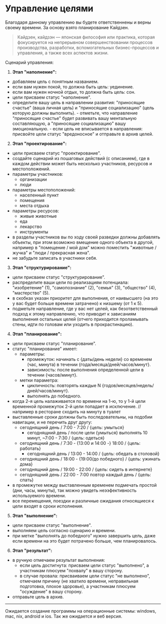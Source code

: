 # Управление целями

Благодаря данному управлению вы будете ответственнены и верны своему времени. За основу взято планирование Кайдзен.

> Кайдзен, кайдзэн — японская философия или практика, которая фокусируется на непрерывном совершенствовании процессов производства, разработки, вспомогательных бизнес-процессов и управления, а также всех аспектов жизни.

Сценарий управления:

1. **Этап "наполнение":**
- добавляем цель с понятным названием.
- если вам нужен покой, то должна быть цель: уединение.
- если вам нужен ночной отдых, то должна быть цель: сон.
- цели присваем статус "наполнение".
- определите вашу цель в направлении развития: "приносящие счастье" (ваша личная цель) и "приносящие социализацию" (цель которую должны выполнить).
      - отметьте, что направление "приносящие счастье" будет развивать вашу ментальную составляющую, а "приносящие социализацию" вашу эмоциональную.
      - если цель не вписывается в направления: присвойте цели статус "вредоносное" и отправьте в архив целей.
2. **Этап "проектирование":**
- цели присваем статус "проектирование".
- создайте сценарий из пошаговых действий (с описанием), где в каждом действии может быть несколько участников, ресурсов и местоположений.
- параметры участников:
     - организации
     - люди 
- параметры местоположений:
     - населенный пункт
     - помещения 
     - места отдыха
- параметры ресурсов:
     - живые животные
     - еда
     - лекарство
     - инструменты 
- в разделы участников вы по ходу своей разведки должны добавлять объекты, при этом возможно вмещение одного объекта в другой, например в "помещение / мой дом" можно поместить "животные / жучка" и "люди / прекрасная жена".
- не забудьте записать в участники себя.
3. **Этап "структурирование":**
- цели присваем статус "структурирование".
- распределите ваши цели по реализациям потенциала: "изобретение" (1), "самопознание" (2), "семья" (3), "общество" (4), "мастерство" (5).
- в скобках указан приоритет для выполнения, от наивысшего (на это у вас будет больше времени затрачено) к низшему (от 1 к 5).
- подметьте направление, где у вас нет целей, как безответственный подход к этому направлению, что приводит к зависаниям выполнения остальных целей (отчего приходится проламывать стены, идти по головам или уходить в прокрастинацию).
4. **Этап "планирование":**
- цели присваем статус "планирование".
- статус "планирование" имеет: 
     - параметры:
          - промежуток: начинать с {даты/день недели} со временем (час, минута) в течении {года/месяца/дней/часов/минут}.
          - зависимость: после выполнения определенной цели в течении {часов/минут}.
     - метки параметра:
          - цикличность: повторять каждые N {годов/месяцев/недель/дней/часов/минут}.
          - выполнять до победного.
- когда 2-я цель налаживается по времени на 1-ю, то у 1-й цели временной промежуток 2-й цели попадает в исключение. //например в ресторане сходить на минуту в туалет
- выставленные сроки должны быть последовательны, на подобии навигации, и не перечить друг другу: 
     - сегоднящний день / 7:00 - 7:20 / {цель: умыться}
          - сегоднящний день / после цели {умыться} выполнять 10 минут, ~7:00 - 7:30 / {цель: одеться}
     - сегоднящний день / 7:30 - {13:00 и 14:00 -} 18:00 / {цель: работать}
          - сегоднящний день / 13:00 - 14:00 / {цель: обедать в столовой}
     - сегоднящний день / 18:00 - {19:00/до победного} / {цель: ужинать дома}
     - сегоднящний день / 19:00 - 22:00 / {цель: сидеть в интернете}
     - сегоднящний день / 22:00 - 7:00 повтор каждый день / {цель: спать}
- в промежутке между выставленным временем подмечать простой (дни, часы, минуты), так можно увидеть неээфективность используемого времени. 
- все перемещения, поездки и различные ожидания относящиеся к цели входят в сроки исполнения.
5. **Этап "выполнение":**
- цели присваем статус "выполнение".
- выполняем цель согласно сценарию и времени.
- при метке "выполнять до победного" нужно завершить цель, даже если времени на это будет потрачено больше, чем планировалось. 
6. **Этап "результат":**
- в ручную отмечаем результат выполнения:
     - если цель достигнута: присваем цели статус "выполнено", а участникам плюсуем "похвалу" в вашу сторону.
     - в случае провала: присваиваем цели статус "не выполнено", отмечаем причину (не хватило времени, неправильная подготовка, плохое здоровье), а участникам плюсуем "осуждение" в вашу сторону. 
- отправьте цель в архив.

<hr>

Ожидается создание программы на операционные системы: windows, mac, nix, android и ios. Так же ожидается и веб версия.

